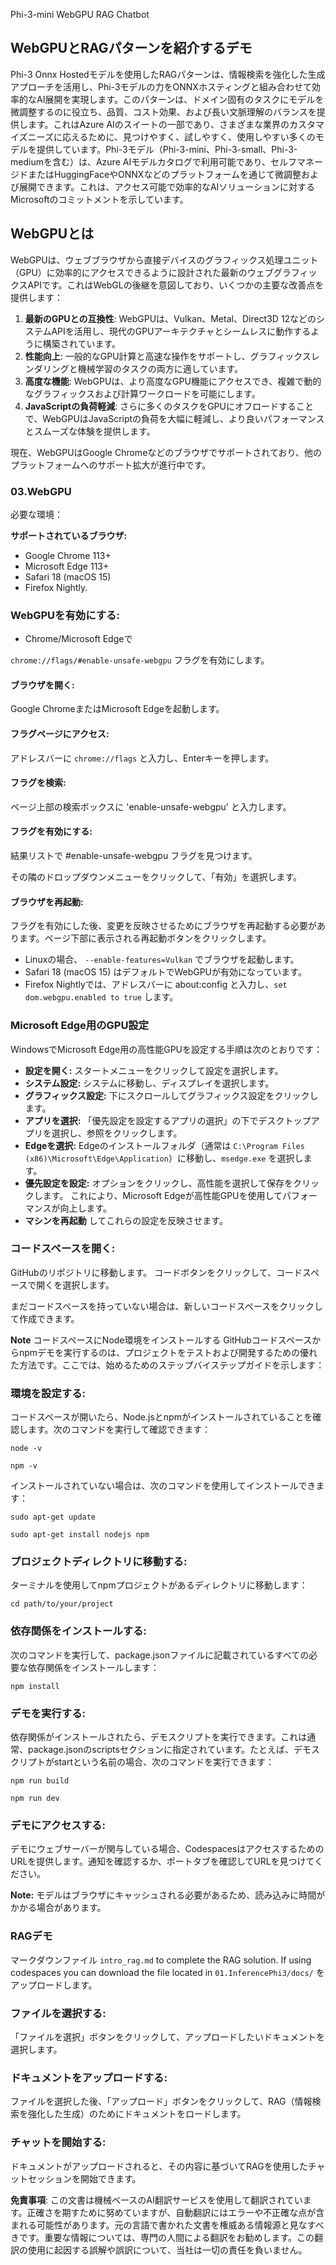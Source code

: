 Phi-3-mini WebGPU RAG Chatbot

## WebGPUとRAGパターンを紹介するデモ
Phi-3 Onnx Hostedモデルを使用したRAGパターンは、情報検索を強化した生成アプローチを活用し、Phi-3モデルの力をONNXホスティングと組み合わせて効率的なAI展開を実現します。このパターンは、ドメイン固有のタスクにモデルを微調整するのに役立ち、品質、コスト効果、および長い文脈理解のバランスを提供します。これはAzure AIのスイートの一部であり、さまざまな業界のカスタマイズニーズに応えるために、見つけやすく、試しやすく、使用しやすい多くのモデルを提供しています。Phi-3モデル（Phi-3-mini、Phi-3-small、Phi-3-mediumを含む）は、Azure AIモデルカタログで利用可能であり、セルフマネージドまたはHuggingFaceやONNXなどのプラットフォームを通じて微調整および展開できます。これは、アクセス可能で効率的なAIソリューションに対するMicrosoftのコミットメントを示しています。

## WebGPUとは
WebGPUは、ウェブブラウザから直接デバイスのグラフィックス処理ユニット（GPU）に効率的にアクセスできるように設計された最新のウェブグラフィックスAPIです。これはWebGLの後継を意図しており、いくつかの主要な改善点を提供します：

1. **最新のGPUとの互換性**: WebGPUは、Vulkan、Metal、Direct3D 12などのシステムAPIを活用し、現代のGPUアーキテクチャとシームレスに動作するように構築されています。
2. **性能向上**: 一般的なGPU計算と高速な操作をサポートし、グラフィックスレンダリングと機械学習のタスクの両方に適しています。
3. **高度な機能**: WebGPUは、より高度なGPU機能にアクセスでき、複雑で動的なグラフィックスおよび計算ワークロードを可能にします。
4. **JavaScriptの負荷軽減**: さらに多くのタスクをGPUにオフロードすることで、WebGPUはJavaScriptの負荷を大幅に軽減し、より良いパフォーマンスとスムーズな体験を提供します。

現在、WebGPUはGoogle Chromeなどのブラウザでサポートされており、他のプラットフォームへのサポート拡大が進行中です。

### 03.WebGPU
必要な環境：

**サポートされているブラウザ:** 
- Google Chrome 113+
- Microsoft Edge 113+
- Safari 18 (macOS 15)
- Firefox Nightly.

### WebGPUを有効にする:

- Chrome/Microsoft Edgeで 

`chrome://flags/#enable-unsafe-webgpu` フラグを有効にします。

#### ブラウザを開く:
Google ChromeまたはMicrosoft Edgeを起動します。

#### フラグページにアクセス:
アドレスバーに `chrome://flags` と入力し、Enterキーを押します。

#### フラグを検索:
ページ上部の検索ボックスに 'enable-unsafe-webgpu' と入力します。

#### フラグを有効にする:
結果リストで #enable-unsafe-webgpu フラグを見つけます。

その隣のドロップダウンメニューをクリックして、「有効」を選択します。

#### ブラウザを再起動:
フラグを有効にした後、変更を反映させるためにブラウザを再起動する必要があります。ページ下部に表示される再起動ボタンをクリックします。

- Linuxの場合、 `--enable-features=Vulkan` でブラウザを起動します。
- Safari 18 (macOS 15) はデフォルトでWebGPUが有効になっています。
- Firefox Nightlyでは、アドレスバーに about:config と入力し、`set dom.webgpu.enabled to true` します。

### Microsoft Edge用のGPU設定

WindowsでMicrosoft Edge用の高性能GPUを設定する手順は次のとおりです：

- **設定を開く:** スタートメニューをクリックして設定を選択します。
- **システム設定:** システムに移動し、ディスプレイを選択します。
- **グラフィックス設定:** 下にスクロールしてグラフィックス設定をクリックします。
- **アプリを選択:** 「優先設定を設定するアプリの選択」の下でデスクトップアプリを選択し、参照をクリックします。
- **Edgeを選択:** Edgeのインストールフォルダ（通常は `C:\Program Files (x86)\Microsoft\Edge\Application`）に移動し、`msedge.exe` を選択します。
- **優先設定を設定:** オプションをクリックし、高性能を選択して保存をクリックします。
これにより、Microsoft Edgeが高性能GPUを使用してパフォーマンスが向上します。
- **マシンを再起動** してこれらの設定を反映させます。

### コードスペースを開く:
GitHubのリポジトリに移動します。
コードボタンをクリックして、コードスペースで開くを選択します。

まだコードスペースを持っていない場合は、新しいコードスペースをクリックして作成できます。

**Note** コードスペースにNode環境をインストールする
GitHubコードスペースからnpmデモを実行するのは、プロジェクトをテストおよび開発するための優れた方法です。ここでは、始めるためのステップバイステップガイドを示します：

### 環境を設定する:
コードスペースが開いたら、Node.jsとnpmがインストールされていることを確認します。次のコマンドを実行して確認できます：
```
node -v
```
```
npm -v
```

インストールされていない場合は、次のコマンドを使用してインストールできます：
```
sudo apt-get update
```
```
sudo apt-get install nodejs npm
```

### プロジェクトディレクトリに移動する:
ターミナルを使用してnpmプロジェクトがあるディレクトリに移動します：
```
cd path/to/your/project
```

### 依存関係をインストールする:
次のコマンドを実行して、package.jsonファイルに記載されているすべての必要な依存関係をインストールします：

```
npm install
```

### デモを実行する:
依存関係がインストールされたら、デモスクリプトを実行できます。これは通常、package.jsonのscriptsセクションに指定されています。たとえば、デモスクリプトがstartという名前の場合、次のコマンドを実行できます：

```
npm run build
```
```
npm run dev
```

### デモにアクセスする:
デモにウェブサーバーが関与している場合、CodespacesはアクセスするためのURLを提供します。通知を確認するか、ポートタブを確認してURLを見つけてください。

**Note:** モデルはブラウザにキャッシュされる必要があるため、読み込みに時間がかかる場合があります。

### RAGデモ
マークダウンファイル `intro_rag.md` to complete the RAG solution. If using codespaces you can download the file located in `01.InferencePhi3/docs/` をアップロードします。

### ファイルを選択する:
「ファイルを選択」ボタンをクリックして、アップロードしたいドキュメントを選択します。

### ドキュメントをアップロードする:
ファイルを選択した後、「アップロード」ボタンをクリックして、RAG（情報検索を強化した生成）のためにドキュメントをロードします。

### チャットを開始する:
ドキュメントがアップロードされると、その内容に基づいてRAGを使用したチャットセッションを開始できます。

**免責事項**:
この文書は機械ベースのAI翻訳サービスを使用して翻訳されています。正確さを期すために努めていますが、自動翻訳にはエラーや不正確な点が含まれる可能性があります。元の言語で書かれた文書を権威ある情報源と見なすべきです。重要な情報については、専門の人間による翻訳をお勧めします。この翻訳の使用に起因する誤解や誤訳について、当社は一切の責任を負いません。